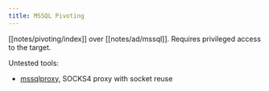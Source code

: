```yaml
---
title: MSSQL Pivoting
---
```


[[notes/pivoting/index]] over [[notes/ad/mssql]].
Requires privileged access to the target.

Untested tools:

- [mssqlproxy](https://github.com/blackarrowsec/mssqlproxy), SOCKS4 proxy with socket reuse
